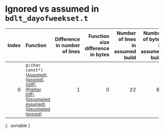 # Ignored vs assumed in `bdlt_dayofweekset.t`

<script src="../sorttable.js"></script>

|   Index | Function                                                                                                                                                                                                                                  |   Difference in number of lines |   Function size difference in bytes |   Number of lines in assumed build |   Number of bytes in assumed build |   Number of lines in ignored build |   Number of bytes in ignored build |
|--------:|:------------------------------------------------------------------------------------------------------------------------------------------------------------------------------------------------------------------------------------------|--------------------------------:|------------------------------------:|-----------------------------------:|-----------------------------------:|-----------------------------------:|-----------------------------------:|
|       0 | `g(char const*)` <sup>\[[Assumed](0-assume)\], \[[Ignored](0-none)\], \[[Diff](0.diff.html)\], \[[Prettier Diff](0-diff.html)\], \[[Decompiled Assumed](0-assume-decompiled.txt)\], \[[Decompiled Ignored](0-none-decompiled.txt)\]</sup> |                               1 |                                   0 |                                 22 |                                 80 |                                 21 |                                 80 |
{: .sortable }

